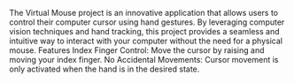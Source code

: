 The Virtual Mouse project is an innovative application that allows users to control their computer cursor using hand gestures. By leveraging computer vision techniques and hand tracking, this project provides a seamless and intuitive way to interact with your computer without the need for a physical mouse.
Features
Index Finger Control: Move the cursor by raising and moving your index finger.
No Accidental Movements: Cursor movement is only activated when the hand is in the desired state.

